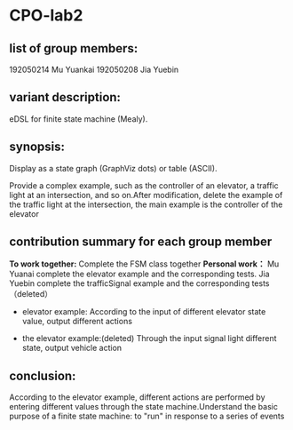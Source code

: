# CPO-lab2

## list of group members:

192050214 Mu Yuankai 
192050208 Jia Yuebin

## variant description:

eDSL for finite state machine (Mealy).

## synopsis:

Display as a state graph (GraphViz dots) or table (ASCII).

Provide a complex example, such as the controller of an elevator, a traffic light at an intersection, and so on.After modification, delete the example of the traffic light at the intersection, the main example is the controller of the elevator

## contribution summary for each group member
**To work together:** 
Complete the FSM class together
**Personal work：**
Mu Yuanai complete the elevator example and the corresponding tests.
Jia Yuebin complete the trafficSignal example and the corresponding tests（deleted）

 - elevator example:
 According to the input of different elevator state value, output different actions
 
 - the elevator example:(deleted)
 Through the input signal light different state, output vehicle action

## conclusion:

According to the elevator example, different actions are performed by entering different values through the state machine.Understand the basic purpose of a finite state machine: to "run" in response to a series of events

